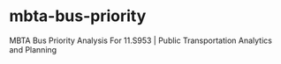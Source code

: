 # mbta-bus-priority
MBTA Bus Priority Analysis For 11.S953 | Public Transportation Analytics and Planning
